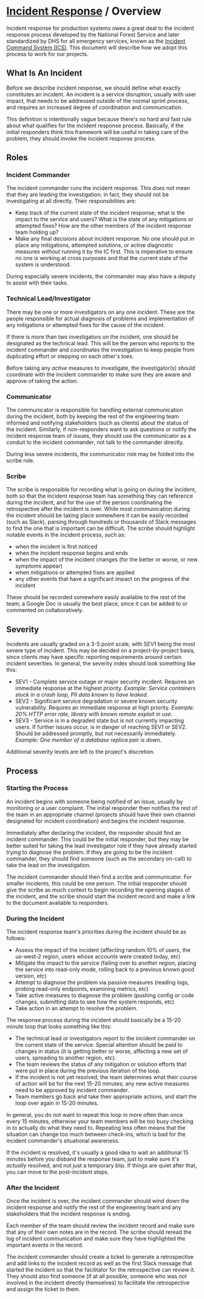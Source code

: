 # [Incident Response](./README.md) / Overview

Incident response for production systems owes a great deal to the incident
response process developed by the National Forest Service and later
standardized by DHS for all emergency services, known as the [Incident
Command System (ICS)](https://en.wikipedia.org/wiki/Incident_Command_System).
This document will describe how we adopt this process to work for our
projects.

## What Is An Incident

Before we describe incident response, we should define what exactly
constitutes an incident. An incident is a service disruption, usually
with user impact, that needs to be addressed outside of the normal
sprint process, and requires an increased degree of coordination and
communication.

This definition is intentionally vague because there's no hard and fast
rule about what qualifies for the incident response process. Basically,
if the initial responders think this framework will be useful in taking
care of the problem, they should invoke the incident response process.

## Roles

### Incident Commander

The incident commander runs the incident response. This *does not* mean
that they are leading the investigation; in fact, they should not be
investigating at all directly. Their responsiblities are:

* Keep track of the current state of the incident response; what is the
  impact to the service and users? What is the state of any mitigations
  or attempted fixes? How are the other members of the incident response
  team holding up?
* Make any final decisions about incident response. No one should put in
  place any mitigations, attempted solutions, or active diagnostic
  measures *without* running it by the IC first. This is imperative to
  ensure no one is working at cross purposes and that the current state
  of the system is understood.

During especially severe incidents, the commander may also have a deputy
to assist with their tasks.

### Technical Lead/Investigator

There may be one or more investigators on any one incident. These are the
people responsible for actual diagnosis of problems and implementation of
any mitigations or attempted fixes for the cause of the incident.

If there is more than two investigators on the incident, one should be
designated as the technical lead. This will be the person who reports to
the incident commander and coordinates the investigation to keep people
from duplicating effort or stepping on each other's toes.

Before taking any *active* measures to investigate, the investigator(s)
should coordinate with the incident commander to make sure they are aware
and approve of taking the action.

### Communicator

The communicator is responsible for handling external communication during
the incident, both by keeping the rest of the engineering team informed
and notifying stakeholders (such as clients) about the status of the
incident. Similarly, if non-responders want to ask questions or notify
the incident response team of issues, they should use the communicator as
a conduit to the incident commander, not talk to the commander directly.

During less severe incidents, the communicator role may be folded into
the scribe role.

### Scribe

The scribe is responsible for recording what is going on during the
incident, both so that the incident response team has something they can
reference during the incident, and for the use of the person coordinating
the retrospective after the incident is over. While most communication
during the incident should be taking place somewhere it can be easily
recorded (such as Slack), parsing through hundreds or thousands of Slack
messages to find the one that is important can be difficult. The scribe
should highlight notable events in the incident process, such as:

* when the incident is first noticed
* when the incident response begins and ends
* when the impact of the incident changes (for the better or worse, or
  new symptoms appear)
* when mitigations or attempted fixes are applied
* any other events that have a significant impact on the progress of the
  incident

These should be recorded somewhere easily available to the rest of the
team; a Google Doc is usually the best place, since it can be added to
or commented on collaboratively.

## Severity

Incidents are usually graded on a 3-5 point scale, with SEV1 being the
most severe type of incident. This may be decided on a project-by-project
basis, since clients may have specific reporting requirements around
certain incident severities. In general, the severity index should look
something like this:

* SEV1 - Complete service outage or major security incident. Requires an
  immediate response at the highest priority.
  *Example: Service containers stuck in a crash loop, PII data known to
  have leaked.*
* SEV2 - Significant service degradation or severe known security
  vulnerability. Requires an immediate response at high priority.
  *Example: 20% HTTP error rate, library with known remote exploit in
  use.*
* SEV3 - Service is in a degraded state but is not currently impacting
  users. If further issues occur, is in danger of reaching SEV1 or SEV2.
  Should be addressed promptly, but not necessarily immediately.
  *Example: One member of a database replica pair is down.*

Additional severity levels are left to the project's discretion.

## Process

### Starting the Process

An incident begins with someone being notified of an issue, usually by
monitoring or a user complaint. The initial responder then notifies the
rest of the team in an appropriate channel (projects should have their
own channel designated for incident coordination) and begins the
incident response.

Immediately after declaring the incident, the responder should find an
incident commander. This could be the initial responder, but they may be
better suited for taking the lead investigator role if they have already
started trying to diagnose the problem. If they are going to be the
incident commander, they should find someone (such as the secondary
on-call) to take the lead on the investigation.

The incident commander should then find a scribe and communicator. For
smaller incidents, this could be one person. The initial responder should
give the scribe as much context to begin recording the opening stages of
the incident, and the scribe should start the incident record and make a
link to the document available to responders.

### During the Incident

The incident response team's priorities during the incident should be
as follows:

* Assess the impact of the incident (affecting random 10% of users, the
  us-west-2 region, users whose accounts were created today, etc)
* Mitigate the impact to the service (failing over to another region,
  placing the service into read-only mode, rolling back to a previous
  known good version, etc)
* Attempt to diagnose the problem via passive measures (reading logs,
  probing read-only endpoints, examining metrics, etc)
* Take active measures to diagnose the problem (pushing config or code
  changes, submitting data to see how the system responds, etc)
* Take action in an attempt to resolve the problem.

The response process during the incident should basically be a 15-20
minute loop that looks something like this:

* The technical lead or investigators report to the incident commander
  on the current state of the service. Special attention should be paid
  to changes in status (it is getting better or worse, affecting a new
  set of users, spreading to another region, etc).
* The team reviews the status of any mitigation or solution efforts that
  were put in place during the previous iteration of the loop.
* If the incident is not yet resolved, the team determines what their
  course of action will be for the next 15-20 minutes; any new active
  measures need to be approved by incident commander.
* Team members go back and take their appropriate actions, and start
  the loop over again in 15-20 minutes.

In general, you do not want to repeat this loop in more often than once
every 15 minutes, otherwise your team members will be too busy checking
in to actually do what they need to. Repeating less often means that the
situation can change too much between check-ins, which is bad for the
incident commander's situational awareness.

If the incident is resolved, it's usually a good idea to wait an
additional 15 minutes before you disband the response team, just to
make sure it's *actually* resolved, and not just a temporary blip. If
things are quiet after that, you can move to the post-incident steps.

### After the Incident

Once the incident is over, the incident commander should wind down the
incident response and notify the rest of the engineering team and any
stakeholders that the incident response is ending.

Each member of the team should review the incident record and make sure
that any of their own notes are in the record. The scribe should reread
the log of incident communication and make sure they have highlighted
the important events in the record.

The incident commander should create a ticket to generate a retrospective
and add links to the incident record as well as the first Slack message
that started the incident so that the facilitator for the retrospective
can review it. They should also find someone (if at all possible, someone
who was *not* involved in the incident directly themselves) to facilitate
the retrospective and assign the ticket to them.
